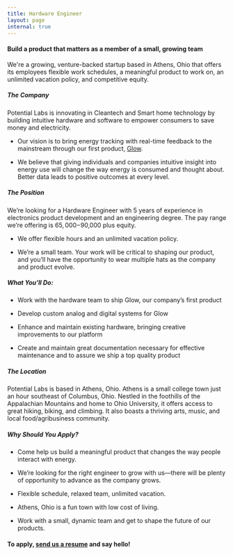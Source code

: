 ```yaml
---
title: Hardware Engineer
layout: page
internal: true
---
```


#### Build a product that matters as a member of a small, growing team

We're a growing, venture-backed startup based in Athens, Ohio that offers its employees flexible work schedules, a meaningful product to work on, an unlimited vacation policy, and competitive equity.

##### The Company
Potential Labs is innovating in Cleantech and Smart home technology by building intuitive hardware and software to empower consumers to save money and electricity.

* Our vision is to bring energy tracking with real-time feedback to the mainstream through our first product, [Glow](http://meetglow.com).

* We believe that giving individuals and companies intuitive insight into energy use will change the way energy is consumed and thought about. Better data leads to positive outcomes at every level.

##### The Position

We’re looking for a Hardware Engineer with 5 years of experience in electronics product development and an engineering degree. The pay range we’re offering is $65,000-$90,000 plus equity.

* We offer flexible hours and an unlimited vacation policy.

* We’re a small team. Your work will be critical to shaping our product, and you’ll have the opportunity to wear multiple hats as the company and product evolve.

##### What You'll Do:

* Work with the hardware team to ship Glow, our company’s first product

* Develop custom analog and digital systems for Glow

* Enhance and maintain existing hardware, bringing creative improvements to our platform

* Create and maintain great documentation necessary for effective maintenance and to assure we ship a top quality product

##### The Location
Potential Labs is based in Athens, Ohio. Athens is a small college town just an hour southeast of Columbus, Ohio. Nestled in the foothills of the Appalachian Mountains and home to Ohio University, it offers access to great hiking, biking, and climbing. It also boasts a thriving arts, music, and local food/agribusiness community.

##### Why Should You Apply?

* Come help us build a meaningful product that changes the way people interact with energy.

* We’re looking for the right engineer to grow with us—there will be plenty of opportunity to advance as the company grows.

* Flexible schedule, relaxed team, unlimited vacation.

* Athens, Ohio is a fun town with low cost of living.

* Work with a small, dynamic team and get to shape the future of our products.


#### To apply, [send us a resume](mailto:hello@meetglow.com) and say hello!
